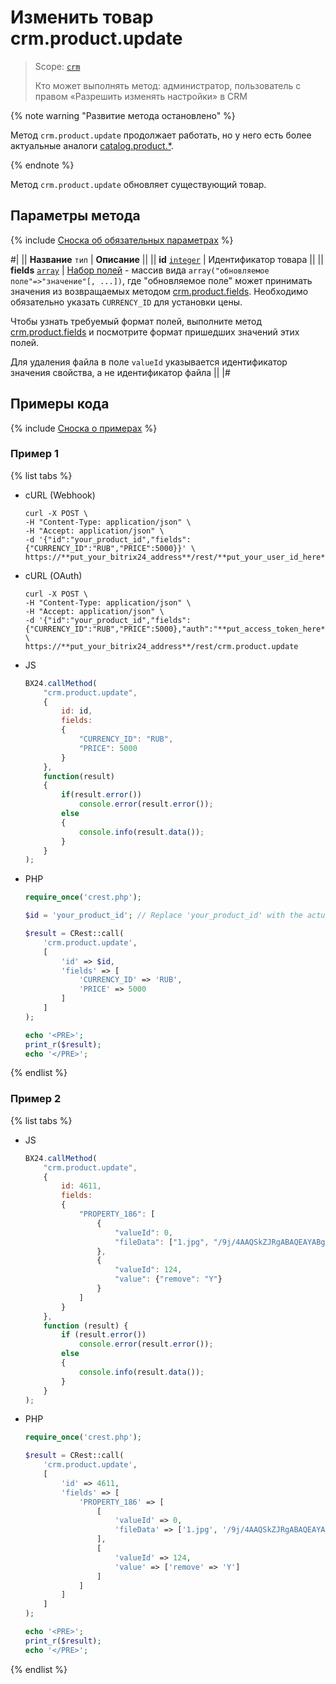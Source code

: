 # Изменить товар crm.product.update

> Scope: [`crm`](../../../scopes/permissions.md)
>
> Кто может выполнять метод: администратор, пользователь с правом «Разрешить изменять настройки» в CRM

{% note warning "Развитие метода остановлено" %}

Метод `crm.product.update` продолжает работать, но у него есть более актуальные аналоги [catalog.product.*](../../../catalog/product/index.md).

{% endnote %}

Метод `crm.product.update` обновляет существующий товар.

## Параметры метода

{% include [Сноска об обязательных параметрах](../../../../_includes/required.md) %}

#|
|| **Название**
`тип` | **Описание** ||
|| **id**
[`integer`](../../../data-types.md) | Идентификатор товара ||
|| **fields**
[`array`](../../../data-types.md) | [Набор полей](./crm-product-add.md) - массив вида `array("обновляемое поле"=>"значение"[, ...])`, где "обновляемое поле" может принимать значения из возвращаемых методом [crm.product.fields](./crm-product-fields.md). 
Необходимо обязательно указать `CURRENCY_ID` для установки цены. 

Чтобы узнать требуемый формат полей, выполните метод [crm.product.fields](./crm-product-property-fields.md) и посмотрите формат пришедших значений этих полей.

Для удаления файла в поле `valueId` указывается идентификатор значения свойства, а не идентификатор файла ||
|#

## Примеры кода

{% include [Сноска о примерах](../../../../_includes/examples.md) %}

### Пример 1

{% list tabs %}

- cURL (Webhook)

    ```http
    curl -X POST \
    -H "Content-Type: application/json" \
    -H "Accept: application/json" \
    -d '{"id":"your_product_id","fields":{"CURRENCY_ID":"RUB","PRICE":5000}}' \
    https://**put_your_bitrix24_address**/rest/**put_your_user_id_here**/**put_your_webbhook_here**/crm.product.update
    ```

- cURL (OAuth)

    ```http
    curl -X POST \
    -H "Content-Type: application/json" \
    -H "Accept: application/json" \
    -d '{"id":"your_product_id","fields":{"CURRENCY_ID":"RUB","PRICE":5000},"auth":"**put_access_token_here**"}' \
    https://**put_your_bitrix24_address**/rest/crm.product.update
    ```

- JS

    ```js
    BX24.callMethod(
        "crm.product.update",
        {
            id: id,
            fields:
            {
                "CURRENCY_ID": "RUB",
                "PRICE": 5000
            }
        },
        function(result)
        {
            if(result.error())
                console.error(result.error());
            else
            {
                console.info(result.data());                        
            }
        }
    );
    ```

- PHP

    ```php
    require_once('crest.php');

    $id = 'your_product_id'; // Replace 'your_product_id' with the actual product ID

    $result = CRest::call(
        'crm.product.update',
        [
            'id' => $id,
            'fields' => [
                'CURRENCY_ID' => 'RUB',
                'PRICE' => 5000
            ]
        ]
    );

    echo '<PRE>';
    print_r($result);
    echo '</PRE>';
    ```

{% endlist %}

### Пример 2

{% list tabs %}

- JS

    ```js
    BX24.callMethod(
        "crm.product.update",
        {
            id: 4611,
            fields:
            {
                "PROPERTY_186": [
                    {
                        "valueId": 0,
                        "fileData": ["1.jpg", "/9j/4AAQSkZJRgABAQEAYABgAAD/2wBDAAIBAQIBAQICAgICAgICAwUDAwMDAwYEBAMFBwYH"+"BwcGBwcICQsJCAgKCAcHCg0KCgsMDAwMBwkODw0MDgsMDAz/2wBDAQICAgMDAwYDAwYMCAcIDAwMDAwMDAwMDAwMDAwMD"+"AwMDAwMDAwMDAwMDAwMDAwMDAwMDAwMDAwMDAwMDAwMDAz/wAARCAARABEDASIAAhEBAxEB/8QAHwAAAQUBAQEBAQEAAA"+"AAAAAAAAECAwQFBgcICQoL/8QAtRAAAgEDAwIEAwUFBAQAAAF9AQIDAAQRBRIhMUEGE1FhByJxFDKBkaEII0KxwRVS0fA"+"kM2JyggkKFhcYGRolJicoKSo0NTY3ODk6Q0RFRkdISUpTVFVWV1hZWmNkZWZnaGlqc3R1dnd4eXqDhIWGh4iJipKTlJWW"+"l5iZmqKjpKWmp6ipqrKztLW2t7i5usLDxMXGx8jJytLT1NXW19jZ2uHi4+Tl5ufo6erx8vP09fb3+Pn6/8QAHwEAAwEBA"+"QEBAQEBAQAAAAAAAAECAwQFBgcICQoL/8QAtREAAgECBAQDBAcFBAQAAQJ3AAECAxEEBSExBhJBUQdhcRMiMoEIFEKRob"+"HBCSMzUvAVYnLRChYkNOEl8RcYGRomJygpKjU2Nzg5OkNERUZHSElKU1RVVldYWVpjZGVmZ2hpanN0dXZ3eHl6goOEhYa"+"HiImKkpOUlZaXmJmaoqOkpaanqKmqsrO0tba3uLm6wsPExcbHyMnK0tPU1dbX2Nna4uPk5ebn6Onq8vP09fb3+Pn6/9oA"+"DAMBAAIRAxEAPwDqvg78Hf8Ahawjt7eO+n1Ce5NvDDbso3YVWycg4xkkkkAAZOACa0vjF+z3J8ILO6j1CHULXULdI5Fjl"+"kR0dWYDIKjDDkjIPUEdQRR+z38YofhBcQ6hHdR2+oWt20sayQtIrqyBCDgdCNw4IPPBBwa2P2hv2ho/jdbXV1dXVu140U"+"UEMMFu8caIrhsDcM9SzZYk5PpgD+OcViuKVxTGlSi/qN1d2le/MtFpbl5d366q2vDk2TeGUvDJ4jEPBfXvqVaXvVoLEfW"+"FCfIlDnvzX5bLlu38k/F6KKK/Xj+EQooooAKKKKAP/9k="]
                    },
                    {
                        "valueId": 124,
                        "value": {"remove": "Y"}
                    }
                ]
            }
        },
        function (result) {
            if (result.error())
                console.error(result.error());
            else
            {
                console.info(result.data());
            }
        }
    );
    ```

- PHP

    ```php
    require_once('crest.php');

    $result = CRest::call(
        'crm.product.update',
        [
            'id' => 4611,
            'fields' => [
                'PROPERTY_186' => [
                    [
                        'valueId' => 0,
                        'fileData' => ['1.jpg', '/9j/4AAQSkZJRgABAQEAYABgAAD/2wBDAAIBAQIBAQICAgICAgICAwUDAwMDAwYEBAMFBwYH'.'BwcGBwcICQsJCAgKCAcHCg0KCgsMDAwMBwkODw0MDgsMDAz/2wBDAQICAgMDAwYDAwYMCAcIDAwMDAwMDAwMDAwMDAwMD'.'AwMDAwMDAwMDAwMDAwMDAwMDAwMDAwMDAwMDAwMDAwMDAz/wAARCAARABEDASIAAhEBAxEB/8QAHwAAAQUBAQEBAQEAAA'.'AAAAAAAAECAwQFBgcICQoL/8QAtRAAAgEDAwIEAwUFBAQAAAF9AQIDAAQRBRIhMUEGE1FhByJxFDKBkaEII0KxwRVS0fA'.'kM2JyggkKFhcYGRolJicoKSo0NTY3ODk6Q0RFRkdISUpTVFVWV1hZWmNkZWZnaGlqc3R1dnd4eXqDhIWGh4iJipKTlJWW'.'l5iZmqKjpKWmp6ipqrKztLW2t7i5usLDxMXGx8jJytLT1NXW19jZ2uHi4+Tl5ufo6erx8vP09fb3+Pn6/8QAHwEAAwEBA'.'QEBAQEBAQAAAAAAAAECAwQFBgcICQoL/8QAtREAAgECBAQDBAcFBAQAAQJ3AAECAxEEBSExBhJBUQdhcRMiMoEIFEKRob'.'HBCSMzUvAVYnLRChYkNOEl8RcYGRomJygpKjU2Nzg5OkNERUZHSElKU1RVVldYWVpjZGVmZ2hpanN0dXZ3eHl6goOEhYa'.'HiImKkpOUlZaXmJmaoqOkpaanqKmqsrO0tba3uLm6wsPExcbHyMnK0tPU1dbX2Nna4uPk5ebn6Onq8vP09fb3+Pn6/9oA'.'DAMBAAIRAxEAPwDqvg78Hf8Ahawjt7eO+n1Ce5NvDDbso3YVWycg4xkkkkAAZOACa0vjF+z3J8ILO6j1CHULXULdI5Fjl'.'kR0dWYDIKjDDkjIPUEdQRR+z38YofhBcQ6hHdR2+oWt20sayQtIrqyBCDgdCNw4IPPBBwa2P2hv2ho/jdbXV1dXVu140U'.'UEMMFu8caIrhsDcM9SzZYk5PpgD+OcViuKVxTGlSi/qN1d2le/MtFpbl5d366q2vDk2TeGUvDJ4jEPBfXvqVaXvVoLEfW'.'FCfIlDnvzX5bLlu38k/F6KKK/Xj+EQooooAKKKKAP/9k=']
                    ],
                    [
                        'valueId' => 124,
                        'value' => ['remove' => 'Y']
                    ]
                ]
            ]
        ]
    );

    echo '<PRE>';
    print_r($result);
    echo '</PRE>';
    ```

{% endlist %}
